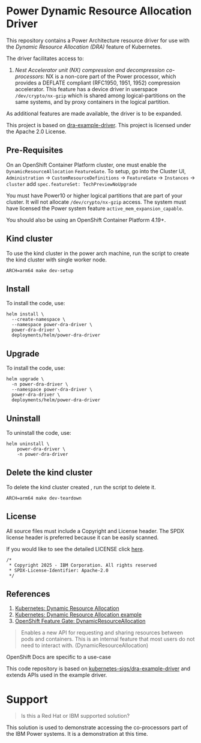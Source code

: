# Power Dynamic Resource Allocation Driver

This repository contains a Power Architecture resource driver for use with the *Dynamic Resource Allocation (DRA)* feature of Kubernetes.

The driver facilitates access to:

1. *Nest Accelerator unit (NX) compression and decompression co-processors*: NX is a non-core part of the Power processor, which provides a DEFLATE compliant (RFC1950, 1951, 1952) compression accelerator. This feature has a device driver in userspace `/dev/crypto/nx-gzip` which is shared among logical-partitions on the same systems, and by proxy containers in the logical partition. 

As additional features are made available, the driver is to be expanded.

This project is based on [dra-example-driver](https://github.com/kubernetes-sigs/dra-example-driver). This project is licensed under the Apache 2.0 License.

## Pre-Requisites

On an OpenShift Container Platform cluster, one must enable the `DynamicResourceAllocation` `FeatureGate`. To setup, go into the Cluster UI, `Administration` -> `CustomResourceDefinitions` -> `FeatureGate` -> `Instances` -> `cluster` add `spec.featureSet: TechPreviewNoUpgrade`

You must have Power10 or higher logical partitions that are part of your cluster. It will not allocate `/dev/crypto/nx-gzip` access. The system must have licensed the Power system feature `active_mem_expansion_capable`.

You should also be using an OpenShift Container Platform 4.19+.

## Kind cluster

To use the kind cluster in the power arch machine, run the script to create the kind cluster with single worker node.

``` shell
ARCH=arm64 make dev-setup
```

## Install

To install the code, use:

``` shell
helm install \
  --create-namespace \
  --namespace power-dra-driver \
  power-dra-driver \
  deployments/helm/power-dra-driver
```

## Upgrade

To install the code, use:

``` shell
helm upgrade \
  -n power-dra-driver \
  --namespace power-dra-driver \
  power-dra-driver \
  deployments/helm/power-dra-driver
```

## Uninstall

To uninstall the code, use:

``` shell
helm uninstall \
    power-dra-driver \
    -n power-dra-driver
```

## Delete the kind cluster

To delete the kind cluster created , run the script to delete it.

``` shell
ARCH=arm64 make dev-teardown
```

## License

All source files must include a Copyright and License header. The SPDX license header is 
preferred because it can be easily scanned.

If you would like to see the detailed LICENSE click [here](LICENSE).

``` text
/*
 * Copyright 2025 - IBM Corporation. All rights reserved
 * SPDX-License-Identifier: Apache-2.0
 */
```

## References

1. [Kubernetes: Dynamic Resource Allocation](https://kubernetes.io/docs/concepts/scheduling-eviction/dynamic-resource-allocation/)
2. [Kubernetes: Dynamic Resource Allocation example](https://github.com/kubernetes-sigs/dra-example-driver/blob/main/README.md)
3. [OpenShift Feature Gate: DynamicResourceAllocation](https://docs.openshift.com/container-platform/4.17/nodes/clusters/nodes-cluster-enabling-features.html)

> Enables a new API for requesting and sharing resources between pods and containers. This is an internal feature that most users do not need to interact with. (DynamicResourceAllocation)

OpenShift Docs are specific to a use-case

This code repository is based on [kubernetes-sigs/dra-example-driver](https://github.com/kubernetes-sigs/dra-example-driver) and extends APIs used in the example driver.

# Support

> Is this a Red Hat or IBM supported solution?

This solution is used to demonstrate accessing the co-processors part of the IBM Power systems. It is a demonstration at this time.